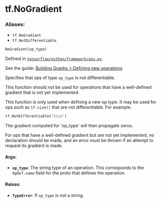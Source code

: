 <div itemscope itemtype="http://developers.google.com/ReferenceObject">
<meta itemprop="name" content="tf.NoGradient" />
</div>

# tf.NoGradient

### Aliases:

* `tf.NoGradient`
* `tf.NotDifferentiable`

``` python
NoGradient(op_type)
```



Defined in [`tensorflow/python/framework/ops.py`](https://www.tensorflow.org/code/tensorflow/python/framework/ops.py).

See the guide: [Building Graphs > Defining new operations](../../../api_guides/python/framework.md#Defining_new_operations)

Specifies that ops of type `op_type` is not differentiable.

This function should *not* be used for operations that have a
well-defined gradient that is not yet implemented.

This function is only used when defining a new op type. It may be
used for ops such as `tf.size()` that are not differentiable.  For
example:

```python
tf.NotDifferentiable("Size")
```

The gradient computed for 'op_type' will then propagate zeros.

For ops that have a well-defined gradient but are not yet implemented,
no declaration should be made, and an error *must* be thrown if
an attempt to request its gradient is made.

#### Args:

* <b>`op_type`</b>: The string type of an operation. This corresponds to the
    `OpDef.name` field for the proto that defines the operation.


#### Raises:

* <b>`TypeError`</b>: If `op_type` is not a string.